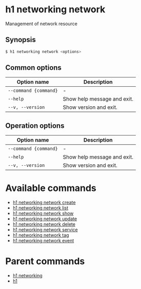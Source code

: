 
# h1 networking network

Management of network resource

## Synopsis

```bash
$ h1 networking network <options>
```

## Common options

| Option name               | Description                 |
| ------------------------- | --------------------------- |
| ```--command {command}``` | -                           |
| ```--help```              | Show help message and exit. |
| ```--v, --version```      | Show version and exit.      |

## Operation options

| Option name               | Description                 |
| ------------------------- | --------------------------- |
| ```--command {command}``` | -                           |
| ```--help```              | Show help message and exit. |
| ```--v, --version```      | Show version and exit.      |

# Available commands

* [h1 networking network create](./create/README.md)
* [h1 networking network list](./list/README.md)
* [h1 networking network show](./show/README.md)
* [h1 networking network update](./update/README.md)
* [h1 networking network delete](./delete/README.md)
* [h1 networking network service](./service/README.md)
* [h1 networking network tag](./tag/README.md)
* [h1 networking network event](./event/README.md)

# Parent commands

* [h1 networking](./../README.md)
* [h1](./../../README.md)
